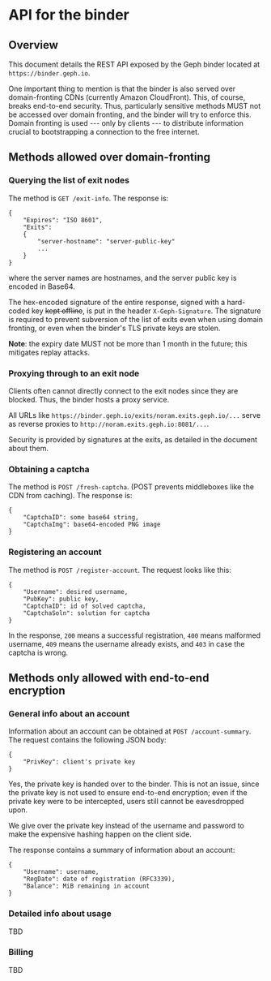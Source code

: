 # API for the binder

## Overview

This document details the REST API exposed by the Geph binder located at `https://binder.geph.io`.

One important thing to mention is that the binder is also served over domain-fronting CDNs (currently Amazon CloudFront). This, of course, breaks end-to-end security. Thus, particularly sensitive methods MUST not be accessed over domain fronting, and the binder will try to enforce this. Domain fronting is used --- only by clients --- to distribute information crucial to bootstrapping a connection to the free internet.

## Methods allowed over domain-fronting

### Querying the list of exit nodes

The method is `GET /exit-info`. The response is:

    {
        "Expires": "ISO 8601",
        "Exits":
        {
            "server-hostname": "server-public-key"
            ...
        }
    }

where the server names are hostnames, and the server public key is encoded in Base64.

The hex-encoded signature of the entire response, signed with a hard-coded key ~~kept offline~~, is put in the header `X-Geph-Signature`. The signature is required to prevent subversion of the list of exits even when using domain fronting, or even when the binder's TLS private keys are stolen.

**Note**: the expiry date MUST not be more than 1 month in the future; this mitigates replay attacks.

### Proxying through to an exit node

Clients often cannot directly connect to the exit nodes since they are blocked. Thus, the binder hosts a proxy service.

All URLs like `https://binder.geph.io/exits/noram.exits.geph.io/...` serve as reverse proxies to `http://noram.exits.geph.io:8081/...`.

Security is provided by signatures at the exits, as detailed in the document about them.

### Obtaining a captcha

The method is `POST /fresh-captcha`. (POST prevents middleboxes like the CDN from caching). The response is:

    {
        "CaptchaID": some base64 string,
        "CaptchaImg": base64-encoded PNG image
    }

### Registering an account

The method is `POST /register-account`. The request looks like this:

    {
        "Username": desired username,
        "PubKey": public key,
        "CaptchaID": id of solved captcha,
        "CaptchaSoln": solution for captcha
    }

In the response, `200` means a successful registration, `400` means malformed username, `409` means the username already exists, and `403` in case the captcha is wrong.

## Methods only allowed with end-to-end encryption

### General info about an account

Information about an account can be obtained at `POST /account-summary`. The request contains the following JSON body:

    {
        "PrivKey": client's private key
    }

Yes, the private key is handed over to the binder. This is not an issue, since the private key is not used to ensure end-to-end encryption; even if the private key were to be intercepted, users still cannot be eavesdropped upon.

We give over the private key instead of the username and password to make the expensive hashing happen on the client side.

The response contains a summary of information about an account:

    {
        "Username": username,
        "RegDate": date of registration (RFC3339),
        "Balance": MiB remaining in account
    }

### Detailed info about usage

TBD

### Billing

TBD
